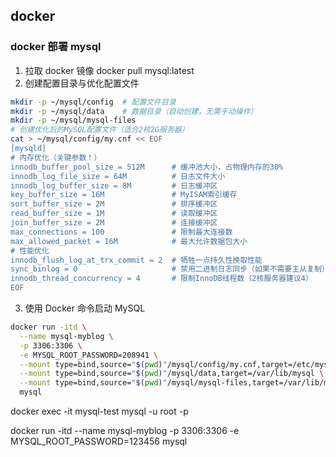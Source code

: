 ## docker

### docker 部署 mysql

1. 拉取 docker 镜像
   docker pull mysql:latest
2. 创建配置目录与优化配置文件

```bash
mkdir -p ~/mysql/config  # 配置文件目录
mkdir -p ~/mysql/data    # 数据目录（自动创建，无需手动操作）
mkdir -p ~/mysql/mysql-files
# 创建优化后的MySQL配置文件（适合2核2G服务器）
cat > ~/mysql/config/my.cnf << EOF
[mysqld]
# 内存优化（关键参数！）
innodb_buffer_pool_size = 512M      # 缓冲池大小，占物理内存的30%
innodb_log_file_size = 64M          # 日志文件大小
innodb_log_buffer_size = 8M         # 日志缓冲区
key_buffer_size = 16M               # MyISAM索引缓存
sort_buffer_size = 2M               # 排序缓冲区
read_buffer_size = 1M               # 读取缓冲区
join_buffer_size = 2M               # 连接缓冲区
max_connections = 100               # 限制最大连接数
max_allowed_packet = 16M            # 最大允许数据包大小
# 性能优化
innodb_flush_log_at_trx_commit = 2  # 牺牲一点持久性换取性能
sync_binlog = 0                     # 禁用二进制日志同步（如果不需要主从复制）
innodb_thread_concurrency = 4       # 限制InnoDB线程数（2核服务器建议4）
EOF
```

3. 使用 Docker 命令启动 MySQL

```sh
docker run -itd \
  --name mysql-myblog \
  -p 3306:3306 \
  -e MYSQL_ROOT_PASSWORD=208941 \
  --mount type=bind,source="$(pwd)"/mysql/config/my.cnf,target=/etc/mysql/my.cnf \
  --mount type=bind,source="$(pwd)"/mysql/data,target=/var/lib/mysql \
  --mount type=bind,source="$(pwd)"/mysql/mysql-files,target=/var/lib/mysql-files \
  mysql
```
docker exec -it mysql-test mysql -u root -p

docker run -itd --name mysql-myblog -p 3306:3306 -e MYSQL_ROOT_PASSWORD=123456 mysql